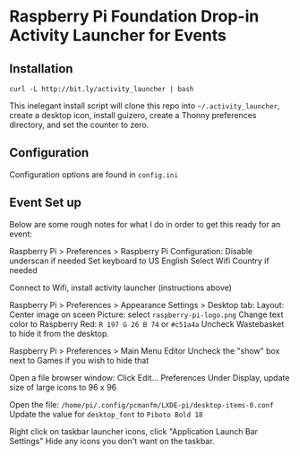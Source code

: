 # Raspberry Pi Foundation Drop-in Activity Launcher for Events
## Installation
    curl -L http://bit.ly/activity_launcher | bash
This inelegant install script will clone this repo into `~/.activity_launcher`, create a desktop icon, install guizero, create a Thonny preferences directory, and set the counter to zero.
## Configuration
Configuration options are found in `config.ini`
## Event Set up
Below are some rough notes for what I do in order to get this ready for an event:

Raspberry Pi > Preferences > Raspberry Pi Configuration:
Disable underscan if needed
Set keyboard to US English
Select Wifi Country if needed

Connect to Wifi, install activity launcher (instructions above)

Raspberry Pi > Preferences > Appearance Settings >
Desktop tab:
Layout: Center image on sceen
Picture: select `raspberry-pi-logo.png`
Change text color to Raspberry Red: `R 197 G 26 B 74` or `#c51a4a`
Uncheck Wastebasket to hide it from the desktop.

Raspberry Pi > Preferences > Main Menu Editor
Uncheck the "show" box next to Games if you wish to hide that

Open a file browser window:
Click Edit... Preferences
Under Display, update size of large icons to 96 x 96 

Open the file: `/home/pi/.config/pcmanfm/LXDE-pi/desktop-items-0.conf`
Update the value for `desktop_font` to `Piboto Bold 18`

Right click on taskbar launcher icons, click "Application Launch Bar Settings"
Hide any icons you don't want on the taskbar.
